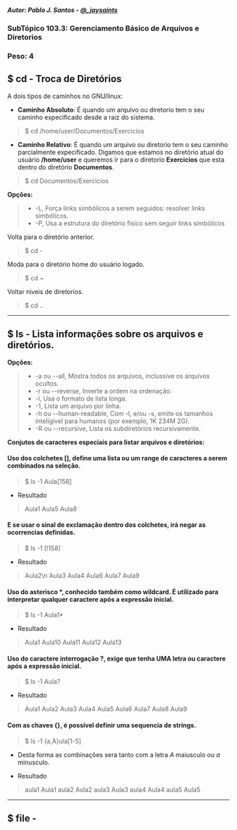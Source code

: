##### Autor: Pablo J. Santos - [@_jaysaints](#code)
### SubTópico 103.3: Gerenciamento Básico de Arquivos e Diretorios
### Peso: 4

## $ cd - Troca de Diretórios
A dois tipos de caminhos no GNU/linux:
- __Caminho Absoluto__: É quando um arquivo ou diretorio tem o seu caminho expecificado desde a raiz do sistema.
> $ cd /home/user/Documentos/Exercicios

- __Caminho Relativo__: É quando um arquivo ou diretorio tem o seu caminho parcialmente expecificado. Digamos que estamos no diretório atual do usuário **/home/user** e queremos ir para o diretorio **Exercicios** que esta dentro do diretório **Documentos**.
> $ cd Documentos/Exercicios

**Opções:**
> - -L, Força links simbólicos a serem seguidos: resolver links simbólicos.
> - -P, Usa a estrutura do diretório físico sem seguir links simbólicos

Volta para o diretório anterior.
> $ cd -

Moda para o diretório home do usuário logado.
> $ cd ~ 

Voltar niveis de diretorios.
> $ cd ..

______

## $ ls - Lista informações sobre os arquivos e diretórios.
**Opções:**
> - -a ou --all, Mostra todos os arquivos, inclussive os arquivos ocultos.
> - -r ou --reverse, Inverte a ordem na ordenação.
> - -l, Usa o formato de lista longa.
> - -1, Lista um arquivo por linha.
> - -h ou --human-readable, Com -l, e/ou -s, emite os tamanhos inteligível para humanos (por exemplo, 1K 234M 2G).
> - -R ou --recursive, Lista os subdiretórios recursivamente. 

**Conjutos de caracteres especiais para listar arquivos e diretórios:**

#### Uso dos colchetes [], define uma lista ou um range de caracteres a serem combinados na seleção. 
> $ ls -1 Aula[158]

- Resultado
> Aula1
> Aula5
> Aula8

#### E se usar o sinal de exclamação dentro dos colchetes, irá negar as ocorrencias definidas.
> $ ls -1 [!158]

- Resultado
> Aula2\n
> Aula3
> Aula4
> Aula6
> Aula7
> Aula9

#### Uso do asterisco *, conhecido também como wildcard. É utilizado para interpretar qualquer caractere após a expressão inicial.
> $ ls -1 Aula1*

- Resultado
> Aula1
> Aula10
> Aula11
> Aula12
> Aula13

#### Uso do caractere interrogação ?, exige que tenha UMA letra ou caractere após a expressão inicial.
> $ ls -1 Aula?

- Resultado
> Aula1
> Aula2
> Aula3
> Aula4
> Aula5
> Aula6
> Aula7
> Aula8
> Aula9

#### Com as chaves {}, é possivel definir uma sequencia de strings.
> $ ls -1 {a,A}ula[1-5]
- Desta forma as combinações sera tanto com a letra _A_ maiusculo ou _a_ minusculo.

- Resultado
> aula1
> Aula1
> aula2
> Aula2
> aula3
> Aula3
> aula4
> Aula4
> aula5
> Aula5

______

## $ file - 
